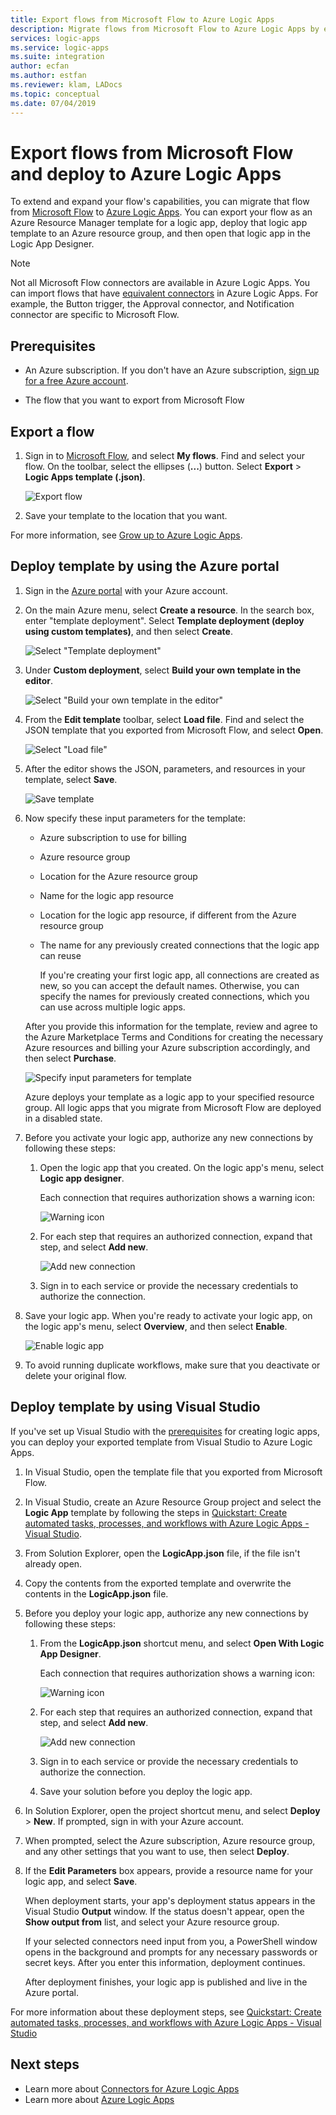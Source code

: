 ```yaml
---
title: Export flows from Microsoft Flow to Azure Logic Apps
description: Migrate flows from Microsoft Flow to Azure Logic Apps by exporting as Azure Resource Manager templates
services: logic-apps
ms.service: logic-apps
ms.suite: integration
author: ecfan
ms.author: estfan
ms.reviewer: klam, LADocs
ms.topic: conceptual
ms.date: 07/04/2019
---
```


# Export flows from Microsoft Flow and deploy to Azure Logic Apps

To extend and expand your flow's capabilities, you can migrate that flow from [Microsoft Flow](https://flow.microsoft.com) to [Azure Logic Apps](../logic-apps/logic-apps-overview.md). You can export your flow as an Azure Resource Manager template for a logic app, deploy that logic app template to an Azure resource group, and then open that logic app in the Logic App Designer.

> [!NOTE]
> Not all Microsoft Flow connectors are available in Azure Logic Apps. 
> You can import flows that have [equivalent connectors](../connectors/apis-list.md) 
> in Azure Logic Apps. For example, the Button trigger, the Approval connector, 
> and Notification connector are specific to Microsoft Flow.

## Prerequisites

* An Azure subscription. If you don't have an Azure subscription, [sign up for a free Azure account](https://azure.microsoft.com/free/).

* The flow that you want to export from Microsoft Flow

## Export a flow

1. Sign in to [Microsoft Flow](https://flow.microsoft.com), and select **My flows**. Find and select your flow. On the toolbar, select the ellipses (**...**) button. Select **Export** > **Logic Apps template (.json)**.

   ![Export flow](./media/import-from-microsoft-flow/export-flow.png)

1. Save your template to the location that you want.

For more information, see [Grow up to Azure Logic Apps](https://flow.microsoft.com/blog/grow-up-to-logic-apps/).

## Deploy template by using the Azure portal

1. Sign in the [Azure portal](https://portal.azure.com) with your Azure account.

1. On the main Azure menu, select **Create a resource**. In the search box, enter "template deployment". Select **Template deployment (deploy using custom templates)**, and then select **Create**.

   ![Select "Template deployment"](./media/import-from-microsoft-flow/select-template-deployment.png)

1. Under **Custom deployment**, select **Build your own template in the editor**.

   ![Select "Build your own template in the editor"](./media/import-from-microsoft-flow/build-template-in-editor.png)

1. From the **Edit template** toolbar, select **Load file**. Find and select the JSON template that you exported from Microsoft Flow, and select **Open**.

   ![Select "Load file"](./media/import-from-microsoft-flow/load-file.png)

1. After the editor shows the JSON, parameters, and resources in your template, select **Save**.
  
   ![Save template](./media/import-from-microsoft-flow/save-template.png)

1. Now specify these input parameters for the template:

   * Azure subscription to use for billing
   * Azure resource group
   * Location for the Azure resource group
   * Name for the logic app resource
   * Location for the logic app resource, if different from the Azure resource group
   * The name for any previously created connections that the logic app can reuse

      If you're creating your first logic app, all connections are created as new, so you can accept the default names. Otherwise, you can specify the names for previously created connections, which you can use across multiple logic apps.

   After you provide this information for the template, review and agree to the Azure Marketplace Terms and Conditions for creating the necessary Azure resources and billing your Azure subscription accordingly, and then select **Purchase**.
  
   ![Specify input parameters for template](./media/import-from-microsoft-flow/template-input-parameters.png)

   Azure deploys your template as a logic app to your specified resource group. All logic apps that you migrate from Microsoft Flow are deployed in a disabled state.

1. Before you activate your logic app, authorize any new connections by following these steps:

   1. Open the logic app that you created. On the logic app's menu, select **Logic app designer**.

      Each connection that requires authorization shows a warning icon:

      ![Warning icon](./media/import-from-microsoft-flow/authorize-connections.png)

   1. For each step that requires an authorized connection, expand that step, and select **Add new**.

      ![Add new connection](./media/import-from-microsoft-flow/add-new-connection.png)

   1. Sign in to each service or provide the necessary credentials to authorize the connection.

1. Save your logic app. When you're ready to activate your logic app, on the logic app's menu, select **Overview**, and then select **Enable**.

   ![Enable logic app](./media/import-from-microsoft-flow/enable-logic-app.png)

1. To avoid running duplicate workflows, make sure that you deactivate or delete your original flow.

## Deploy template by using Visual Studio

If you've set up Visual Studio with the [prerequisites](../logic-apps/quickstart-create-logic-apps-with-visual-studio.md#prerequisites) for creating logic apps, you can deploy your exported template from Visual Studio to Azure Logic Apps.

1. In Visual Studio, open the template file that you exported from Microsoft Flow.

1. In Visual Studio, create an Azure Resource Group project and select the **Logic App** template by following the steps in [Quickstart: Create automated tasks, processes, and workflows with Azure Logic Apps - Visual Studio](../logic-apps/quickstart-create-logic-apps-with-visual-studio.md).

1. From Solution Explorer, open the **LogicApp.json** file, if the file isn't already open.

1. Copy the contents from the exported template and overwrite the contents in the **LogicApp.json** file.

1. Before you deploy your logic app, authorize any new connections by following these steps:

   1. From the **LogicApp.json** shortcut menu, and select **Open With Logic App Designer**.

      Each connection that requires authorization shows a warning icon:

      ![Warning icon](./media/import-from-microsoft-flow/authorize-connections-vs.png)

   1. For each step that requires an authorized connection, expand that step, and select **Add new**.

      ![Add new connection](./media/import-from-microsoft-flow/add-new-connection-vs.png)

   1. Sign in to each service or provide the necessary credentials to authorize the connection.

   1. Save your solution before you deploy the logic app.

1. In Solution Explorer, open the project shortcut menu, and select **Deploy** > **New**. If prompted, sign in with your Azure account.

1. When prompted, select the Azure subscription, Azure resource group, and any other settings that you want to use, then select **Deploy**.

1. If the **Edit Parameters** box appears, provide a resource name for your logic app, and select **Save**.  

   When deployment starts, your app's deployment status appears in the Visual Studio **Output** window. If the status doesn't appear, open the **Show output from** list, and select your Azure resource group.

   If your selected connectors need input from you, a PowerShell window opens in the background and prompts for any necessary passwords or secret keys. After you enter this information, 
   deployment continues.

   After deployment finishes, your logic app is published and live in the Azure portal.

For more information about these deployment steps, see [Quickstart: Create automated tasks, processes, and workflows with Azure Logic Apps - Visual Studio](../logic-apps/quickstart-create-logic-apps-with-visual-studio.md#deploy-to-Azure)

## Next steps

* Learn more about [Connectors for Azure Logic Apps](../connectors/apis-list.md)
* Learn more about [Azure Logic Apps](../logic-apps/logic-apps-overview.md)